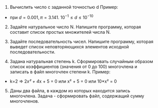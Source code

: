 1. Вычислить число c заданной точностью d
Пример:
- при $d = 0.001, π = 3.141.$    $10^{-1} ≤ d ≤10^{-10}$



2. Задайте натуральное число N. Напишите программу, которая составит список простых множителей числа N.



3. Задайте последовательность чисел. Напишите программу, которая выведет список неповторяющихся элементов исходной последовательности.



4. Задана натуральная степень k. Сформировать случайным образом список коэффициентов (значения от 0 до 100) многочлена и записать в файл многочлен степени k.
Пример:
- k=2 => 2*x² + 4*x + 5 = 0 или x² + 5 = 0 или 10*x² = 0



5. Даны два файла, в каждом из которых находится запись многочлена. Задача - сформировать файл, содержащий сумму многочленов.


